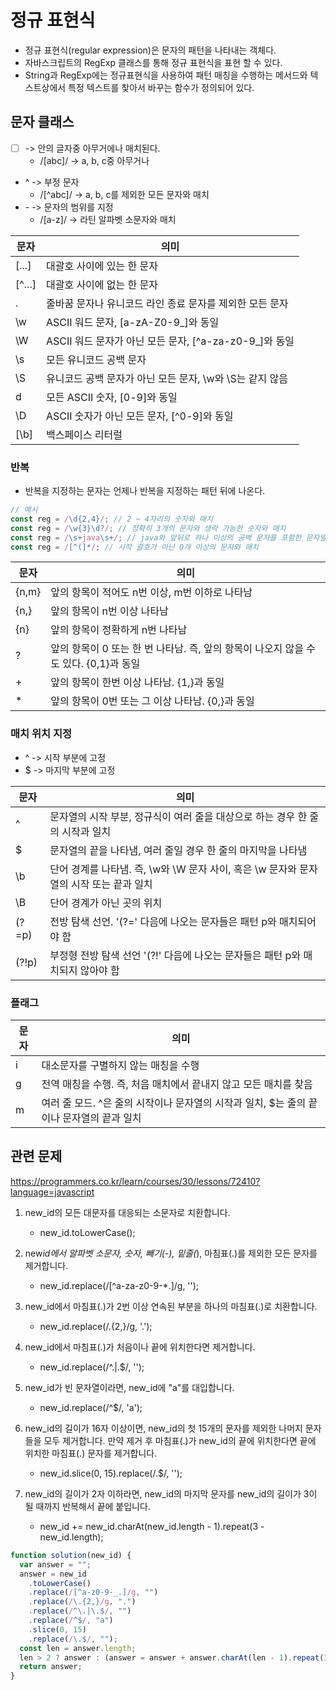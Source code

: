 # 정규 표현식

- 정규 표현식(regular expression)은 문자의 패턴을 나타내는 객체다.
- 자바스크립트의 RegExp 클래스를 통해 정규 표현식을 표현 할 수 있다.
- String과 RegExp에는 정규표현식을 사용하여 패턴 매칭을 수행하는 메서드와 텍스트상에서 특정 텍스트를 찾아서 바꾸는 함수가 정의되어 있다.

## 문자 클래스

- [ ] -> 안의 글자중 아무거에나 매치된다.
  - /[abc]/ -> a, b, c중 아무거나
- ^ -> 부정 문자
  - /[^abc]/ -> a, b, c를 제외한 모든 문자와 매치
- \- -> 문자의 범위를 지정
  - /[a-z]/ -> 라틴 알파벳 소문자와 매치

| 문자   | 의미                                                     |
| ------ | -------------------------------------------------------- |
| [...]  | 대괄호 사이에 있는 한 문자                               |
| [^...] | 대괄호 사이에 없는 한 문자                               |
| .      | 줄바꿈 문자나 유니코드 라인 종료 문자를 제외한 모든 문자 |
| \w     | ASCII 워드 문자, [a-zA-Z0-9_]와 동일                     |
| \W     | ASCII 워드 문자가 아닌 모든 문자, [^a-za-z0-9_]와 동일   |
| \s     | 모든 유니코드 공백 문자                                  |
| \S     | 유니코드 공백 문자가 아닌 모든 문자, \w와 \S는 같지 않음 |
| d      | 모든 ASCII 숫자, [0-9]와 동일                            |
| \D     | ASCII 숫자가 아닌 모든 문자, [^0-9]와 동일               |
| [\b]   | 백스페이스 리터럴                                        |

### 반복

- 반복을 지정하는 문자는 언제나 반복을 지정하는 패턴 뒤에 나온다.

```javascript
// 예시
const reg = /\d{2,4}/; // 2 ~ 4자리의 숫자와 매치
const reg = /\w{3}\d?/; // 정확히 3개의 문자와 생략 가능한 숫자와 매치
const reg = /\s+java\s+/; // java와 앞뒤로 하나 이상의 공백 문자를 포함한 문자열과 매치
const reg = /[^(]*/; // 시작 괄호가 아닌 0개 이상의 문자와 매치
```

| 문자  | 의미                                                                                 |
| ----- | ------------------------------------------------------------------------------------ |
| {n,m} | 앞의 항목이 적어도 n번 이상, m번 이하로 나타남                                       |
| {n,}  | 앞의 항목이 n번 이상 나타남                                                          |
| {n}   | 앞의 항목이 정확하게 n번 나타남                                                      |
| ?     | 앞의 항목이 0 또는 한 번 나타남. 즉, 앞의 항목이 나오지 않을 수도 있다. {0,1}과 동일 |
| +     | 앞의 항목이 한번 이상 나타남. {1,}과 동일                                            |
| \*    | 앞의 항목이 0번 또는 그 이상 나타남. {0,}과 동일                                     |

### 매치 위치 지정

- ^ -> 시작 부분에 고정
- $ -> 마지막 부분에 고정

| 문자  | 의미                                                                                   |
| ----- | -------------------------------------------------------------------------------------- |
| ^     | 문자열의 시작 부분, 정규식이 여러 줄을 대상으로 하는 경우 한 줄의 시작과 일치          |
| $     | 문자열의 끝을 나타냄, 여러 줄일 경우 한 줄의 마지막을 나타냄                           |
| \b    | 단어 경계를 나타냄. 즉, \w와 \W 문자 사이, 혹은 \w 문자와 문자열의 시작 또는 끝과 일치 |
| \B    | 단어 경계가 아닌 곳의 위치                                                             |
| (?=p) | 전방 탐색 선언. '(?=' 다음에 나오는 문자들은 패턴 p와 매치되어야 함                    |
| (?!p) | 부정형 전방 탐색 선언 '(?!' 다음에 나오는 문자들은 패턴 p와 매치되지 않아야 함         |

### 플래그

| 문자 | 의미                                                                                     |
| ---- | ---------------------------------------------------------------------------------------- |
| i    | 대소문자를 구별하지 않는 매칭을 수행                                                     |
| g    | 전역 매칭을 수행. 즉, 처음 매치에서 끝내지 않고 모든 매치를 찾음                         |
| m    | 여러 줄 모드. ^은 줄의 시작이나 문자열의 시작과 일치, $는 줄의 끝이나 문자열의 끝과 일치 |

## 관련 문제

https://programmers.co.kr/learn/courses/30/lessons/72410?language=javascript

1.  new_id의 모든 대문자를 대응되는 소문자로 치환합니다.

    - new_id.toLowerCase(); <br />

2.  new*id에서 알파벳 소문자, 숫자, 빼기(-), 밑줄(*), 마침표(.)를 제외한 모든 문자를 제거합니다.
    - new_id.replace(/[^a-za-z0-9-*.]/g, ''); <br />
3.  new_id에서 마침표(.)가 2번 이상 연속된 부분을 하나의 마침표(.)로 치환합니다.
    - new_id.replace(/\.{2,}/g, '.');
4.  new_id에서 마침표(.)가 처음이나 끝에 위치한다면 제거합니다.
    - new_id.replace(/^\.|\.$/, '');
5.  new_id가 빈 문자열이라면, new_id에 "a"를 대입합니다.
    - new_id.replace(/^$/, 'a');
6.  new_id의 길이가 16자 이상이면, new_id의 첫 15개의 문자를 제외한 나머지 문자들을 모두 제거합니다. 만약 제거 후 마침표(.)가 new_id의 끝에 위치한다면 끝에 위치한 마침표(.) 문자를 제거합니다.
    - new_id.slice(0, 15).replace(/\.$/, '');
7.  new_id의 길이가 2자 이하라면, new_id의 마지막 문자를 new_id의 길이가 3이 될 때까지 반복해서 끝에 붙입니다.
    - new_id += new_id.charAt(new_id.length - 1).repeat(3 - new_id.length);

```javascript
function solution(new_id) {
  var answer = "";
  answer = new_id
    .toLowerCase()
    .replace(/[^a-z0-9-_.]/g, "")
    .replace(/\.{2,}/g, ".")
    .replace(/^\.|\.$/, "")
    .replace(/^$/, "a")
    .slice(0, 15)
    .replace(/\.$/, "");
  const len = answer.length;
  len > 2 ? answer : (answer = answer + answer.charAt(len - 1).repeat(3 - len));
  return answer;
}
```
